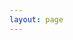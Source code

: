 ```yaml
---
layout: page
---
```



<script setup>
import About from "./.vitepress/theme/About.vue";
import Test from "./.vitepress/theme/Test.vue";
</script>


<About />


<Test />